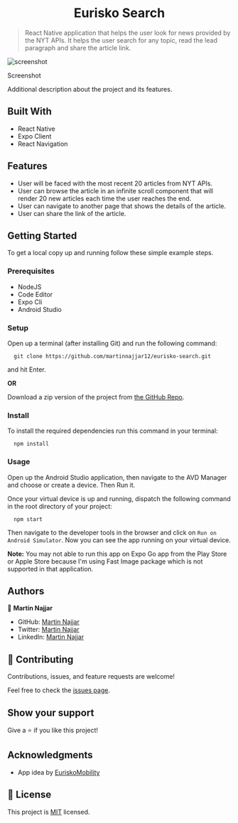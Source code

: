 <h1 align="center">Eurisko Search</h1>

> React Native application that helps the user look for news provided by the NYT APIs. It helps the user search for any topic, read the lead paragraph and share the article link.

![screenshot](./assets/screenshot.gif)

<p>Screenshot</p>

<p>Additional description about the project and its features.</p>

## Built With

- React Native
- Expo Client
- React Navigation

## Features

- User will be faced with the most recent 20 articles from NYT APIs.
- User can browse the article in an infinite scroll component that will render 20 new articles each time the user reaches the end.
- User can navigate to another page that shows the details of the article.
- User can share the link of the article.

## Getting Started

To get a local copy up and running follow these simple example steps.

### Prerequisites

- NodeJS
- Code Editor
- Expo Cli
- Android Studio

### Setup

Open up a terminal (after installing Git) and run the following command:

```
  git clone https://github.com/martinnajjar12/eurisko-search.git
```

and hit Enter.

**OR**

Download a zip version of the project from [the GitHub Repo](https://github.com/martinnajjar12/eurisko-search).

### Install

To install the required dependencies run this command in your terminal:

```
  npm install
```

### Usage

Open up the Android Studio application, then navigate to the AVD Manager and choose or create a device. Then Run it.

Once your virtual device is up and running, dispatch the following command in the root directory of your project:

```
  npm start
```

Then navigate to the developer tools in the browser and click on `Run on Android Simulator`. Now you can see the app running on your virtual device.

**Note:** You may not able to run this app on Expo Go app from the Play Store or Apple Store because I'm using Fast Image package which is not supported in that application.

## Authors

👤 **Martin Najjar**

- GitHub: [Martin Najjar](https://github.com/martinnajjar12)
- Twitter: [Martin Najjar](https://twitter.com/martin_najjar)
- LinkedIn: [Martin Najjar](https://linkedin.com/in/martinnajjar12)

## 🤝 Contributing

Contributions, issues, and feature requests are welcome!

Feel free to check the [issues page](https://github.com/martinnajjar12/eurisko-search/issues).

## Show your support

Give a ⭐️ if you like this project!

## Acknowledgments

- App idea by [EuriskoMobility](https://euriskomobility.com/)

## 📝 License

This project is [MIT](https://github.com/martinnajjar12/eurisko-search/blob/search-feature/LICENSE) licensed.

